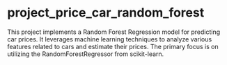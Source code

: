 # project_price_car_random_forest
This project implements a Random Forest Regression model for predicting car prices. It leverages machine learning techniques to analyze various features related to cars and estimate their prices. The primary focus is on utilizing the RandomForestRegressor from scikit-learn.
